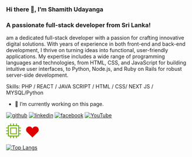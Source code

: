 ### Hi there 👋,  I’m Shamith Udayanga
### A passionate full-stack developer from Sri Lanka!

am a dedicated full-stack developer with a passion for crafting innovative digital solutions. With years of experience in both front-end and back-end development, I thrive on turning ideas into functional, user-friendly applications. My expertise includes a wide range of programming languages and technologies, from HTML, CSS, and JavaScript for building intuitive user interfaces, to Python, Node.js, and Ruby on Rails for robust server-side development. 

Skills: PHP / REACT / JAVA SCRIPT / HTML / CSS/ NEXT JS / MYSQL/Python

- 🔭 I’m currently working on this page. 


[<img src='https://cdn.jsdelivr.net/npm/simple-icons@3.0.1/icons/github.svg' alt='github' height='40'>](https://github.com/shamithudayanga)  [<img src='https://cdn.jsdelivr.net/npm/simple-icons@3.0.1/icons/linkedin.svg' alt='linkedin' height='40'>](https://www.linkedin.com/in/shamith-udayanga-768134279)  [<img src='https://cdn.jsdelivr.net/npm/simple-icons@3.0.1/icons/facebook.svg' alt='facebook' height='40'>](https://www.facebook.com/udayanga.max.3557)  [<img src='https://cdn.jsdelivr.net/npm/simple-icons@3.0.1/icons/youtube.svg' alt='YouTube' height='40'>](https://www.youtube.com/channel/sludayageek)  

<a href='https://docs.github.com/en/developers'><img src='https://raw.githubusercontent.com/acervenky/animated-github-badges/master/assets/devbadge.gif' width='40' height='40'></a> <a href='https://docs.github.com/en/github/supporting-the-open-source-community-with-github-sponsors'><img src='https://raw.githubusercontent.com/acervenky/animated-github-badges/master/assets/sponsorbadge.gif' width='35' height='35'></a> 

[![Top Langs](https://github-readme-stats.vercel.app/api/top-langs/?username=shamithudayanga)](https://github.com/anuraghazra/github-readme-stats)

